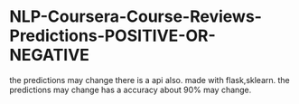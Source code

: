 # NLP-Coursera-Course-Reviews-Predictions-POSITIVE-OR-NEGATIVE
the predictions may change there is a api also. made with flask,sklearn. the predictions may change has a accuracy about 90% may change.

